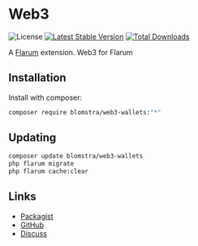 # Web3

![License](https://img.shields.io/badge/license-MIT-blue.svg) [![Latest Stable Version](https://img.shields.io/packagist/v/blomstra/web3-wallets.svg)](https://packagist.org/packages/blomstra/web3-wallets) [![Total Downloads](https://img.shields.io/packagist/dt/blomstra/web3-wallets.svg)](https://packagist.org/packages/blomstra/web3-wallets)

A [Flarum](http://flarum.org) extension. Web3 for Flarum

## Installation

Install with composer:

```sh
composer require blomstra/web3-wallets:"*"
```

## Updating

```sh
composer update blomstra/web3-wallets
php flarum migrate
php flarum cache:clear
```

## Links

- [Packagist](https://packagist.org/packages/blomstra/web3-wallets)
- [GitHub](https://github.com/blomstra/web3-wallets)
- [Discuss](https://discuss.flarum.org/d/PUT_DISCUSS_SLUG_HERE)
